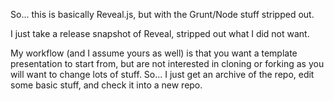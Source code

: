 So... this is basically Reveal.js, but with the Grunt/Node stuff stripped out.

I just take a release snapshot of Reveal, stripped out what I did not want.

My workflow (and I assume yours as well) is that you want a template presentation to start from, but are not interested in cloning or forking as you will want to change lots of stuff.  So... I just get an archive of the repo, edit some basic stuff, and check it into a new repo.
